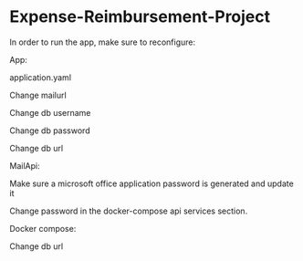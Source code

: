 # Expense-Reimbursement-Project

In order to run the app, make sure to reconfigure:

App:

application.yaml

Change mailurl

Change db username

Change db password

Change db url 

MailApi:

Make sure a microsoft office application password is generated and update it

Change password in the docker-compose api services section.

Docker compose:

Change db url

